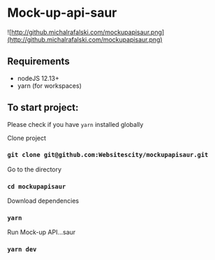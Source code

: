 # Mock-up-api-saur

![http://github.michalrafalski.com/mockupapisaur.png](http://github.michalrafalski.com/mockupapisaur.png)

## Requirements

- nodeJS 12.13+
- yarn (for workspaces)

## To start project:

Please check if you have `yarn` installed globally

Clone project

### `git clone git@github.com:Websitescity/mockupapisaur.git`

Go to the directory

### `cd mockupapisaur`

Download dependencies

### `yarn`

Run Mock-up API...saur

### `yarn dev`
